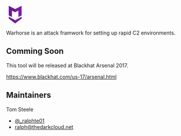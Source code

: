 ![alt text](https://github.com/adam-p/markdown-here/raw/master/src/common/images/icon48.png "Warhorse")

Warhorse is an attack framwork for setting up rapid C2 environments.

## Comming Soon
This tool will be released at Blackhat Arsenal 2017.

https://www.blackhat.com/us-17/arsenal.html

## Maintainers
Tom Steele
- [@_ralphte01](https://twitter.com/ralphte01)
- ralph@thedarkcloud.net

